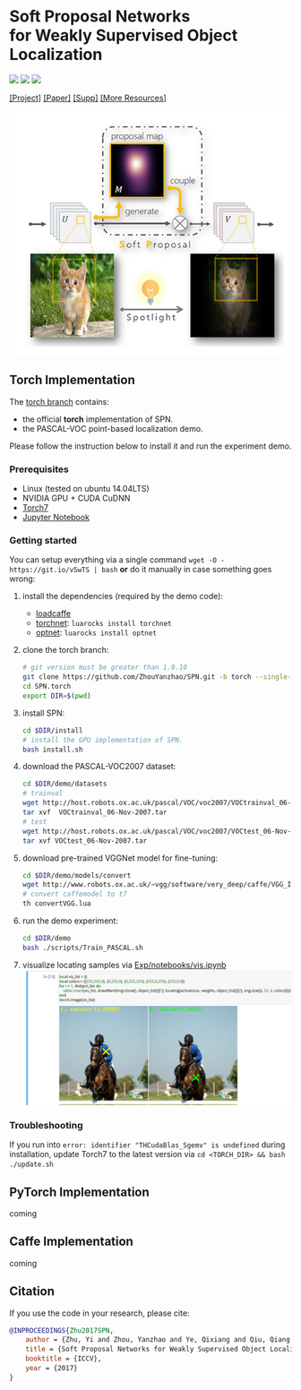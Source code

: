 <h1>Soft Proposal Networks<br>for Weakly Supervised Object Localization</h1>

[![](https://img.shields.io/badge/torch-V1.0-green.svg)](https://github.com/ZhouYanzhao/SPN/tree/torch) [![](https://img.shields.io/badge/pytorch-coming-blue.svg)](#) [![](https://img.shields.io/badge/caffe-coming-red.svg)](#)

[[Project]](http://yzhou.work/SPN) [[Paper]](https://arxiv.org/pdf/1709.01829) [[Supp]](http://yzhu.work/pdffiles/SPN_Supp.pdf) [[More Resources]](http://yzhu.work/spn)

![Illustration](illustration.png)

## Torch Implementation
The [torch branch](https://github.com/ZhouYanzhao/SPN/tree/torch) contains:

* the official **torch** implementation of SPN.
* the PASCAL-VOC point-based localization demo.

Please follow the instruction below to install it and run the experiment demo.

### Prerequisites
* Linux (tested on ubuntu 14.04LTS)
* NVIDIA GPU + CUDA CuDNN
* [Torch7](http://torch.ch/docs/getting-started.html)
* [Jupyter Notebook](http://jupyter.org/install.html)

### Getting started
You can setup everything via a single command `wget -O - https://git.io/v5wTS | bash` **or** do it manually in case something goes wrong:

1. install the dependencies (required by the demo code):
    * [loadcaffe](https://github.com/szagoruyko/loadcaffe)    
    * [torchnet](https://github.com/torchnet/torchnet): `luarocks install torchnet`
    * [optnet](https://github.com/fmassa/optimize-net): `luarocks install optnet`

2. clone the torch branch: 

    ```bash
    # git version must be greater than 1.9.10
    git clone https://github.com/ZhouYanzhao/SPN.git -b torch --single-branch SPN.torch
    cd SPN.torch
    export DIR=$(pwd)
    ```

3. install SPN: 

    ```bash
    cd $DIR/install
    # install the GPU implementation of SPN.
    bash install.sh
    ```

4. download the PASCAL-VOC2007 dataset:

    ```bash
    cd $DIR/demo/datasets
    # trainval
    wget http://host.robots.ox.ac.uk/pascal/VOC/voc2007/VOCtrainval_06-Nov-2007.tar
    tar xvf  VOCtrainval_06-Nov-2007.tar
    # test
    wget http://host.robots.ox.ac.uk/pascal/VOC/voc2007/VOCtest_06-Nov-2007.tar
    tar xvf VOCtest_06-Nov-2007.tar
    ```

5. download pre-trained VGGNet model for fine-tuning:

    ```bash
    cd $DIR/demo/models/convert
    wget http://www.robots.ox.ac.uk/~vgg/software/very_deep/caffe/VGG_ILSVRC_16_layers.caffemodel
    # convert caffemodel to t7
    th convertVGG.lua
    ```

6. run the demo experiment:

    ```bash
    cd $DIR/demo
    bash ./scripts/Train_PASCAL.sh
    ```

7. visualize locating samples via [Exp/notebooks/vis.ipynb](Exp/notebooks/vis.ipynb)
![Pointing localization](pointing.png)

### Troubleshooting
If you run into `error: identifier "THCudaBlas_Sgemv" is undefined` during installation, update Torch7 to the latest version via `cd <TORCH_DIR> && bash ./update.sh`

## PyTorch Implementation
coming

## Caffe Implementation
coming

## Citation 
If you use the code in your research, please cite:
```bibtex
@INPROCEEDINGS{Zhu2017SPN,
    author = {Zhu, Yi and Zhou, Yanzhao and Ye, Qixiang and Qiu, Qiang and Jiao, Jianbin},
    title = {Soft Proposal Networks for Weakly Supervised Object Localization},
    booktitle = {ICCV},
    year = {2017}
}
```